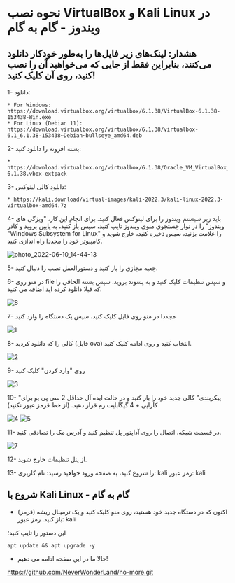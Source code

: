 # نحوه نصب VirtualBox و Kali Linux در ویندوز - گام به گام

## هشدار: لینک‌های زیر فایل‌ها را به‌طور خودکار دانلود می‌کنند، بنابراین فقط از جایی که می‌خواهید آن را نصب کنید، روی آن کلیک کنید!

1- دانلود:

    * For Windows: https://download.virtualbox.org/virtualbox/6.1.38/VirtualBox-6.1.38-153438-Win.exe
    * For Linux (Debian 11): https://download.virtualbox.org/virtualbox/6.1.38/virtualbox-6.1_6.1.38-153438~Debian~bullseye_amd64.deb

2- بسته افزونه را دانلود کنید:

    * https://download.virtualbox.org/virtualbox/6.1.38/Oracle_VM_VirtualBox_Extension_Pack-6.1.38.vbox-extpack

3- دانلود کالی لینوکس:

    * https://kali.download/virtual-images/kali-2022.3/kali-linux-2022.3-virtualbox-amd64.7z

4- باید زیر سیستم ویندوز را برای لینوکس فعال کنید. برای انجام این کار، "ویژگی های ویندوز" را در نوار جستجوی منوی ویندوز تایپ کنید، سپس باز کنید، به پایین بروید و کادر "Windows Subsystem for Linux" را علامت بزنید، سپس ذخیره کنید، خارج شوید و کامپیوتر خود را مجددا راه اندازی کنید.

![photo_2022-06-10_14-44-13](https://user-images.githubusercontent.com/64184513/175776446-b373d0e5-4672-471f-a78a-93e0f2891313.jpg)

5- جعبه مجازی را باز کنید و دستورالعمل نصب را دنبال کنید.

6- در منو روی file و سپس تنظیمات کلیک کنید و به پسوند بروید. سپس بسته الحاقی را که قبلا دانلود کرده اید اضافه می کنید.

![8](https://user-images.githubusercontent.com/64184513/175776890-4f44fdbd-97ec-4bf9-bcf1-8db3aafa4459.jpg)


7- مجددا در منو روی فایل کلیک کنید، سپس یک دستگاه را وارد کنید

![1](https://user-images.githubusercontent.com/64184513/175776398-7038d85a-a306-4c4c-ad89-325b5c938383.jpg)

8- کالی را که دانلود کردید (فایل ova) انتخاب کنید و روی ادامه کلیک کنید.

![2](https://user-images.githubusercontent.com/64184513/175776400-a41767db-3686-4a3b-b978-bf136286f9f0.jpg)

9- روی "وارد کردن" کلیک کنید

![3](https://user-images.githubusercontent.com/64184513/175776402-4eff95b8-9785-47e1-9877-67df34d808e2.jpg)

10- "پیکربندی" کالی جدید خود را باز کنید و در حالت ایده آل حداقل 2 سی پی یو برای کارایی + 4 گیگابایت رم قرار دهید. (از خط قرمز عبور نکنید)

![4](https://user-images.githubusercontent.com/64184513/175776404-1eb16270-54d3-4d42-9741-2d2bbb0ce29b.jpg)
![5](https://user-images.githubusercontent.com/64184513/175776405-1227974e-c82f-4272-9b58-8163c14687e0.jpg)

11- در قسمت شبکه، اتصال را روی آداپتور پل تنظیم کنید و آدرس مک را تصادفی کنید.

![7](https://user-images.githubusercontent.com/64184513/175776409-de0300c0-4908-4e94-ac28-6ac0e980f2b0.jpg)

12- از پنل تنظیمات خارج شوید.

13- را شروع کنید، به صفحه ورود خواهید رسید:
نام کاربری: kali
رمز عبور: kali

## شروع با Kali Linux - گام به گام

- اکنون که در دستگاه جدید خود هستید، روی منو کلیک کنید و یک ترمینال ریشه (قرمز) باز کنید.
رمز عبور: kali

این دستور را تایپ کنید؛
```
apt update && apt upgrade -y
```

- حالا ما در این صفحه ادامه می دهیم!

https://github.com/NeverWonderLand/no-more.git
